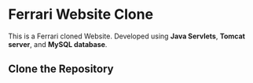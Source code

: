 # Ferrari Website Clone
This is a Ferrari cloned Website.
Developed using **Java Servlets**, **Tomcat server**, and **MySQL database**.
## Clone the Repository
